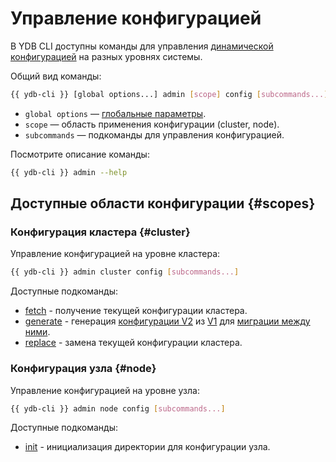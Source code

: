 # Управление конфигурацией

В YDB CLI доступны команды для управления [динамической конфигурацией](../../../../devops/configuration-management/configuration-v1/dynamic-config.md) на разных уровнях системы.

Общий вид команды:

```bash
{{ ydb-cli }} [global options...] admin [scope] config [subcommands...]
```

* `global options` — [глобальные параметры](../global-options.md).
* `scope` — область применения конфигурации (cluster, node).
* `subcommands` — подкоманды для управления конфигурацией.

Посмотрите описание команды:

```bash
{{ ydb-cli }} admin --help
```

## Доступные области конфигурации {#scopes}

### Конфигурация кластера {#cluster}

Управление конфигурацией на уровне кластера:

```bash
{{ ydb-cli }} admin cluster config [subcommands...]
```

Доступные подкоманды:

* [fetch](cluster/fetch.md) - получение текущей конфигурации кластера.
* [generate](cluster/generate.md) - генерация [конфигурации V2](../../../../devops/configuration-management/configuration-v2/index.md) из [V1](../../../../devops/configuration-management/configuration-v1/index.md) для [миграции между ними](../../../../devops/configuration-management/migration/migration-to-v2.md).
* [replace](cluster/replace.md) - замена текущей конфигурации кластера.

### Конфигурация узла {#node}

Управление конфигурацией на уровне узла:

```bash
{{ ydb-cli }} admin node config [subcommands...]
```

Доступные подкоманды:

* [init](node/init.md) - инициализация директории для конфигурации узла.
